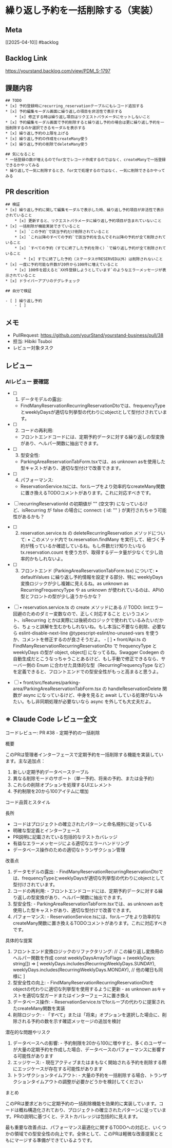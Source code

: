 # 繰り返し予約を一括削除する（実装）

## Meta

[[2025-04-10]]
#backlog

## Backlog Link

https://yourstand.backlog.com/view/PDM_S-1797

## 課題内容

```
## TODO
* [x] 予約登録時にrecurring_reservationテーブルにもレコード追加する
* [x] 予約編集モーダル画面に繰り返しの項目を非活性で表示する
    * [x] 修正する時は繰り返し項目はリクエストパラメータにセットしないこと
* [x] 予約編集モーダル画面で予約削除すると繰り返し予約の場合は更に繰り返し予約を一括削除するのか選択できるモーダルを表示する
* [x] 繰り返し予約の上限を上げる
* [x] 繰り返し予約の作成をcreateMany使う
* [x] 繰り返し予約の削除でdeleteMany使う

## 気になること
* 一括登録の数が増えるのでfor文でレコード作成するのではなく、createManyで一括登録できるかやってみる
* 繰り返しで一気に削除するとき、for文で処理するのではなく、一気に削除できるかやってみる
```

## PR descrition

```
## 検証
* [x] 繰り返し予約に関して編集モーダルで表示した時、繰り返し予約項目が非活性で表示されていること
    * [x] 更新すると、リクエストパラメータに繰り返し予約項目が含まれていないこと
* [x] 一括削除が機能実装できていること
    * [x] `この予約`で該当予約だけ削除されていること
    * [x] `これ以降のすべての予約`で該当予約を含んでそれ以降の予約が全て削除されていること
    * [x] `すべての予約（すでに終了した予約を除く）`で繰り返し予約が全て削除されていること
        * [x] すでに終了した予約（ステータスがRESERVED以外）は削除されないこと
* [x] 一度に予約可能な件数が20件から100件に増えていること
    * [x] 100件を超えると`XX件登録しようとしています`のようなエラーメッセージが表示されていること
* [x] ドライバーアプリのデグレチェック

## 自分で検証

- [ ] 繰り返し予約
	- [ ] 
```

## メモ

- PullRequest: https://github.com/yourStand/yourstand-business/pull/38
- 担当: Hibiki Tsuboi
- レビュー対象タスク

## レビュー

### AIレビュー 要確認

- [ ]   1. データモデルの露出:
    - FindManyReservationRecurringReservationDtoでは、frequencyTypeとweeklyDaysが適切な列挙型の代わりにobjectとして型付けされています。
- [ ] 2. コードの再利用:
    - フロントエンドコードには、定期予約データに対する繰り返しの型変換があり、ヘルパー関数に抽出できます。
- [ ] 3. 型安全性:
    - ParkingAreaReservationTabForm.tsxでは、as unknown asを使用した型キャストがあり、適切な型付けで改善できます。
- [ ] 4. パフォーマンス:
    - ReservationService.tsには、forループをより効率的なcreateMany関数に置き換えるTODOコメントがあります。これに対応すべきです。

- [ ] ⁠recurringReservationId の初期値が ⁠"" (空文字) になっているけど、⁠isRecurring が ⁠false の場合に ⁠connect: { id: "" } が実行されちゃう可能性があるかも？ 
- [ ] 2.	⁠reservation.service.ts の ⁠deleteRecurringReservation メソッドについて: 	▪	このメソッド内で ⁠tx.reservation.findMany を実行して、紐づく予約が残っているか確認しているね。もし件数だけ知りたいなら ⁠tx.reservation.count を使う方が、取得するデータ量が少なくて少し効率的かもしれないよ。
- [ ] 	3.	フロントエンド (⁠ParkingAreaReservationTabForm.tsx) について:
	▪	⁠defaultValues に繰り返し予約情報を設定する部分、特に ⁠weeklyDays 変換ロジックが少し複雑に見えるね。⁠as unknown as RecurringFrequencyType や ⁠as unknown が使われているのは、APIの型とフロントの型が少し違うからかな？
- [ ] 	•	⁠reservation.service.ts の ⁠create メソッドにある ⁠// TODO: lintエラー回避のためのダミー変数なので、正しく対応すること というコメント、⁠isRecurring とかは実際には後続のロジックで使われているみたいだから、ちょっと誤解を生むかもしれないね。もし本当に不要なら削除、必要なら ⁠eslint-disable-next-line @typescript-eslint/no-unused-vars を使うか、コメントを修正するのが良さそうだよ。 - [ ] •	⁠front/Api.ts の ⁠FindManyReservationRecurringReservationDto で ⁠frequencyType と ⁠weeklyDays の型が ⁠object, ⁠object[] になってるね。Swagger Codegen の自動生成だとこうなっちゃうことあるけど、もし手動で修正できるなら、サーバー側の Enum に合わせた具体的な型（⁠RecurringFrequencyType など）を定義できると、フロントエンドでの型安全性がもっと高まると思うよ。
- [ ] •	⁠front/src/features/parking-area/ParkingAreaReservationTabForm.tsx の ⁠handleReservationDelete 関数が ⁠async になっているけど、中身を見ると ⁠await している処理がないみたい。もし非同期処理が必要ないなら ⁠async を外しても大丈夫だよ。

## ※ Claude Code レビュー全文

 コードレビュー: PR #38 - 定期予約の一括削除

  概要

  このPRは管理者インターフェースで定期予約を一括削除する機能を実装しています。主な追加点：
  1. 新しい定期予約データベーステーブル
  2. 異なる削除モードのサポート（単一予約、将来の予約、または全予約）
  3. これらの削除オプションを処理するUIエレメント
  4. 予約制限を20から100アイテムに増加

  コード品質とスタイル

  長所

  - コードはプロジェクトの確立されたパターンと命名規則に従っている
  - 明確な型定義とインターフェース
  - PR説明に記載されている包括的なテストカバレッジ
  - 有益なエラーメッセージによる適切なエラーハンドリング
  - データベース操作のための適切なトランザクション管理

  改善点

  1. データモデルの露出:
    - FindManyReservationRecurringReservationDtoでは、frequencyTypeとweeklyDaysが適切な列挙型の代わりにobjectとして型付けされています。
  2. コードの再利用:
    - フロントエンドコードには、定期予約データに対する繰り返しの型変換があり、ヘルパー関数に抽出できます。
  3. 型安全性:
    - ParkingAreaReservationTabForm.tsxでは、as unknown asを使用した型キャストがあり、適切な型付けで改善できます。
  4. パフォーマンス:
    - ReservationService.tsには、forループをより効率的なcreateMany関数に置き換えるTODOコメントがあります。これに対応すべきです。

  具体的な提案

  1. フロントエンド変換ロジックのリファクタリング:
  // この繰り返し変換用のヘルパー関数を作成
  const weeklyDaysArrayToFlags = (weeklyDays: string[]) => [
    weeklyDays.includes(RecurringWeeklyDays.SUNDAY),
    weeklyDays.includes(RecurringWeeklyDays.MONDAY),
    // 他の曜日も同様に
  ]
  2. 型安全性の向上:
    - FindManyReservationRecurringReservationDtoをobjectの代わりに適切な列挙型を使用するように更新
    - as unknown asキャストを適切な型ガードまたはインターフェースに置き換え
  3. データベース操作:
    - ReservationService.tsでforループの代わりに提案されたcreateMany関数を実装
  4. 削除ロジック:
    - 「すべて」または「将来」オプションを選択した場合に、削除される予約の数を示す確認メッセージの追加を検討

  潜在的な問題やリスク

  1. データベースへの影響:
    - 予約制限を20から100に増やすと、多くのユーザーが大量の定期予約を作成した場合、データベースのパフォーマンスに影響する可能性があります
  2. エッジケース:
    - 現在アクティブまたはまもなく開始される予約を削除する際にエッジケースが存在する可能性があります
  3. トランザクションタイムアウト:
    - 大量の予約を一括削除する場合、トランザクションタイムアウトの調整が必要かどうかを検討してください

  まとめ

  このPRは要求どおりに定期予約の一括削除機能を効果的に実装しています。コードは概ね構造化されており、プロジェクトの確立されたパターンに従っています。PRの説明に基づくと、テストカバレッジは包括的に見えます。

  最も重要な改善点は、パフォーマンス最適化に関するTODOへの対応と、いくつかの領域での型安全性の向上です。全体として、このPRは軽微な改善提案とともにマージする準備ができているようです。
